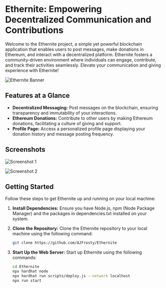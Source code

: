 # Ethernite: Empowering Decentralized Communication and Contributions

Welcome to the Ethernite project, a simple yet powerful blockchain application that enables users to post messages, make donations in Ethereum, and interact with a decentralized platform. Ethernite fosters a community-driven environment where individuals can engage, contribute, and track their activities seamlessly. Elevate your communication and giving experience with Ethernite!

![Ethernite Banner](https://media.discordapp.net/attachments/807743928316067862/1145393652575785000/Navy_Blue_Geometric_Technology_LinkedIn_Banner.png?width=1440&height=360)

## Features at a Glance

- **Decentralized Messaging:** Post messages on the blockchain, ensuring transparency and immutability of your interactions.
- **Ethereum Donations:** Contribute to other users by making Ethereum donations, facilitating a culture of giving and support.
- **Profile Page:** Access a personalized profile page displaying your donation history and message posting frequency.

## Screenshots

![Screenshot 1](https://media.discordapp.net/attachments/807743928316067862/1145392227938480148/image.png?width=640&height=662)

![Screenshot 2](https://media.discordapp.net/attachments/807743928316067862/1145455989416530070/image.png?width=1211&height=662)

## Getting Started

Follow these steps to get Ethernite up and running on your local machine:

1. **Install Dependencies:** Ensure you have Node.js, npm (Node Package Manager) and the packages in dependencies.txt installed on your system.

2. **Clone the Repository:** Clone the Ethernite repository to your local machine using the following command:
   
   ```bash
   git clone https://github.com/AJFrosty/Ethernite
3. **Start Up the Web Server:** Start up Ethernite using the following commands:
   ```bash
   cd Ethernite
   npx hardhat node
   npx hardhat run scripts/deploy.js --network localhost
   npx run start

